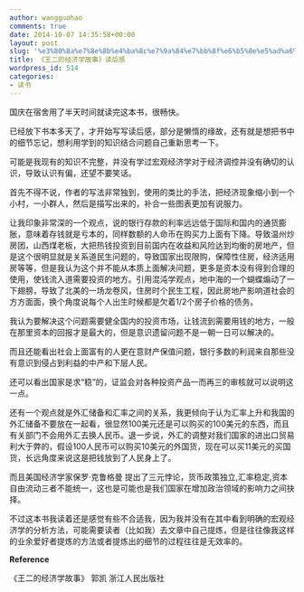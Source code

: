 ```yaml
---
author: wangguohao
comments: true
date: 2014-10-07 14:35:58+00:00
layout: post
slug: '%e3%80%8a%e7%8e%8b%e4%ba%8c%e7%9a%84%e7%bb%8f%e6%b5%8e%e5%ad%a6%e6%95%85%e4%ba%8b%e3%80%8b%e8%af%bb%e5%90%8e%e6%84%9f'
title: 《王二的经济学故事》读后感
wordpress_id: 514
categories:
- 读书
---
```


国庆在宿舍用了半天时间就读完这本书，很畅快。

已经放下书本多天了，才开始写写读后感，部分是懒惰的缘故，还有就是想把书中的细节忘记，想利用学到的知识结合问题自己重新思考一下。

可能是我现有的知识不完整，并没有学过宏观经济学对于经济调控并没有确切的认识，导致认识有偏，还望不要笑话。

首先不得不说，作者的写法非常独到，使用的类比的手法，把经济现象缩小到一个小村，一小群人，然后是描写出来的，补合一些图表更加有说服力。

让我印象非常深的一个观点，说的银行存款的利率远远低于国际和国内的通货膨胀，意味着存钱就是亏本的，同样数额的人命币在购买力上面有下降。导致温州炒房团，山西煤老板，大把热钱投资到目前国内在收益和风险达到均衡的房地产，但是这个很明显就是关系道民生问题的，导致国家出现限购，保障性住房，经济适用房等等，但是我认为这个并不能从本质上面解决问题，更多是资本没有得到合理的使用，使钱流入道需要投资的地方。引用混沌学观点，地中海的一个蝴蝶煽动了一下翅膀，导致了北美的一场龙卷风，住房时个民生工程，因此房地产影响道社会的方方面面，换个角度说每个人出生时候都是欠着1/2个房子价格的债务。

我认为要解决这个问题需要健全国内的投资市场，让钱流到需要用钱的地方，一般在那里资本的回报才是最大的，但是意识遗留问题不是一朝一日可以解决的。

而且还能看出社会上面富有的人更在意财产保值问题，银行多数的利润来自那些没有意识到侵占到利益的中产和下层人民。

还可以看出国家是求“稳”的，证监会对各种投资产品一而再三的审核就可以说明这一点。

还有一个观点就是外汇储备和汇率之间的关系，我更倾向于认为汇率上升和我国的外汇储备不要放在一起看，很显然100美元还是可以购买的100美元的东西，而且有关部门不会用外汇去换人民币。退一步说，外汇的调整对我们国家的进出口贸易利大于弊的，假设100人民币可以购买10美元的外国货，现在可以买11美元的买国货，长远角度来说这是把钱放到了人民身上了。

而且美国经济学家保罗·克鲁格曼 提出了三元悖论，货币政策独立,汇率稳定,资本自由流动三者不能统一，这也是可能也是我们国家在增加政治领域的影响力之间抉择。

不过这本书我读着还是感觉有些不合适我，因为我并没有在其中看到明确的宏观经济学的分析方法，可能需要读者（比如我）去文章中自己提炼，但是往往像我这样的业余爱好者提炼的方法或者提炼出的细节的过程往往是无效率的。

**Reference**

《王二的经济学故事》 郭凯 浙江人民出版社
